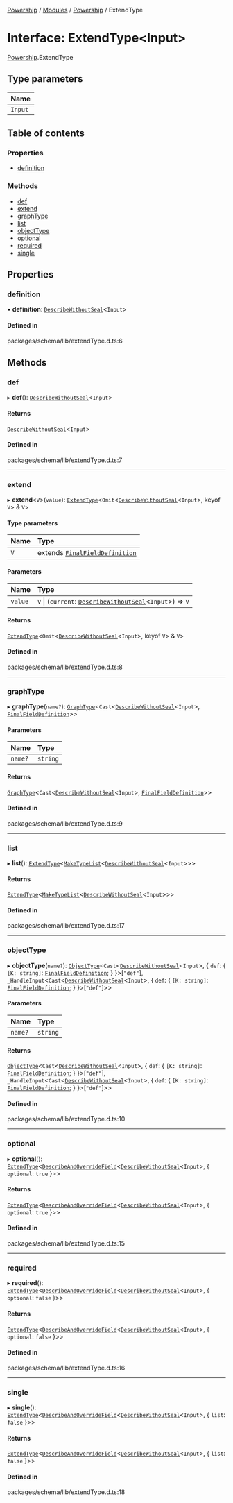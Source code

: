 [Powership](../README.md) / [Modules](../modules.md) / [Powership](../modules/Powership.md) / ExtendType

# Interface: ExtendType<Input\>

[Powership](../modules/Powership.md).ExtendType

## Type parameters

| Name |
| :------ |
| `Input` |

## Table of contents

### Properties

- [definition](Powership.ExtendType.md#definition)

### Methods

- [def](Powership.ExtendType.md#def)
- [extend](Powership.ExtendType.md#extend)
- [graphType](Powership.ExtendType.md#graphtype)
- [list](Powership.ExtendType.md#list)
- [objectType](Powership.ExtendType.md#objecttype)
- [optional](Powership.ExtendType.md#optional)
- [required](Powership.ExtendType.md#required)
- [single](Powership.ExtendType.md#single)

## Properties

### definition

• **definition**: [`DescribeWithoutSeal`](../modules/Powership.md#describewithoutseal)<`Input`\>

#### Defined in

packages/schema/lib/extendType.d.ts:6

## Methods

### def

▸ **def**(): [`DescribeWithoutSeal`](../modules/Powership.md#describewithoutseal)<`Input`\>

#### Returns

[`DescribeWithoutSeal`](../modules/Powership.md#describewithoutseal)<`Input`\>

#### Defined in

packages/schema/lib/extendType.d.ts:7

___

### extend

▸ **extend**<`V`\>(`value`): [`ExtendType`](Powership.ExtendType.md)<`Omit`<[`DescribeWithoutSeal`](../modules/Powership.md#describewithoutseal)<`Input`\>, keyof `V`\> & `V`\>

#### Type parameters

| Name | Type |
| :------ | :------ |
| `V` | extends [`FinalFieldDefinition`](../modules/Powership.md#finalfielddefinition) |

#### Parameters

| Name | Type |
| :------ | :------ |
| `value` | `V` \| (`current`: [`DescribeWithoutSeal`](../modules/Powership.md#describewithoutseal)<`Input`\>) => `V` |

#### Returns

[`ExtendType`](Powership.ExtendType.md)<`Omit`<[`DescribeWithoutSeal`](../modules/Powership.md#describewithoutseal)<`Input`\>, keyof `V`\> & `V`\>

#### Defined in

packages/schema/lib/extendType.d.ts:8

___

### graphType

▸ **graphType**(`name?`): [`GraphType`](../classes/Powership.GraphType.md)<`Cast`<[`DescribeWithoutSeal`](../modules/Powership.md#describewithoutseal)<`Input`\>, [`FinalFieldDefinition`](../modules/Powership.md#finalfielddefinition)\>\>

#### Parameters

| Name | Type |
| :------ | :------ |
| `name?` | `string` |

#### Returns

[`GraphType`](../classes/Powership.GraphType.md)<`Cast`<[`DescribeWithoutSeal`](../modules/Powership.md#describewithoutseal)<`Input`\>, [`FinalFieldDefinition`](../modules/Powership.md#finalfielddefinition)\>\>

#### Defined in

packages/schema/lib/extendType.d.ts:9

___

### list

▸ **list**(): [`ExtendType`](Powership.ExtendType.md)<[`MakeTypeList`](../modules/Powership.md#maketypelist)<[`DescribeWithoutSeal`](../modules/Powership.md#describewithoutseal)<`Input`\>\>\>

#### Returns

[`ExtendType`](Powership.ExtendType.md)<[`MakeTypeList`](../modules/Powership.md#maketypelist)<[`DescribeWithoutSeal`](../modules/Powership.md#describewithoutseal)<`Input`\>\>\>

#### Defined in

packages/schema/lib/extendType.d.ts:17

___

### objectType

▸ **objectType**(`name?`): [`ObjectType`](../classes/Powership.ObjectType.md)<`Cast`<[`DescribeWithoutSeal`](../modules/Powership.md#describewithoutseal)<`Input`\>, { `def`: { `[K: string]`: [`FinalFieldDefinition`](../modules/Powership.md#finalfielddefinition);  }  }\>[``"def"``], `_HandleInput`<`Cast`<[`DescribeWithoutSeal`](../modules/Powership.md#describewithoutseal)<`Input`\>, { `def`: { `[K: string]`: [`FinalFieldDefinition`](../modules/Powership.md#finalfielddefinition);  }  }\>[``"def"``]\>\>

#### Parameters

| Name | Type |
| :------ | :------ |
| `name?` | `string` |

#### Returns

[`ObjectType`](../classes/Powership.ObjectType.md)<`Cast`<[`DescribeWithoutSeal`](../modules/Powership.md#describewithoutseal)<`Input`\>, { `def`: { `[K: string]`: [`FinalFieldDefinition`](../modules/Powership.md#finalfielddefinition);  }  }\>[``"def"``], `_HandleInput`<`Cast`<[`DescribeWithoutSeal`](../modules/Powership.md#describewithoutseal)<`Input`\>, { `def`: { `[K: string]`: [`FinalFieldDefinition`](../modules/Powership.md#finalfielddefinition);  }  }\>[``"def"``]\>\>

#### Defined in

packages/schema/lib/extendType.d.ts:10

___

### optional

▸ **optional**(): [`ExtendType`](Powership.ExtendType.md)<[`DescribeAndOverrideField`](../modules/Powership.md#describeandoverridefield)<[`DescribeWithoutSeal`](../modules/Powership.md#describewithoutseal)<`Input`\>, { `optional`: ``true``  }\>\>

#### Returns

[`ExtendType`](Powership.ExtendType.md)<[`DescribeAndOverrideField`](../modules/Powership.md#describeandoverridefield)<[`DescribeWithoutSeal`](../modules/Powership.md#describewithoutseal)<`Input`\>, { `optional`: ``true``  }\>\>

#### Defined in

packages/schema/lib/extendType.d.ts:15

___

### required

▸ **required**(): [`ExtendType`](Powership.ExtendType.md)<[`DescribeAndOverrideField`](../modules/Powership.md#describeandoverridefield)<[`DescribeWithoutSeal`](../modules/Powership.md#describewithoutseal)<`Input`\>, { `optional`: ``false``  }\>\>

#### Returns

[`ExtendType`](Powership.ExtendType.md)<[`DescribeAndOverrideField`](../modules/Powership.md#describeandoverridefield)<[`DescribeWithoutSeal`](../modules/Powership.md#describewithoutseal)<`Input`\>, { `optional`: ``false``  }\>\>

#### Defined in

packages/schema/lib/extendType.d.ts:16

___

### single

▸ **single**(): [`ExtendType`](Powership.ExtendType.md)<[`DescribeAndOverrideField`](../modules/Powership.md#describeandoverridefield)<[`DescribeWithoutSeal`](../modules/Powership.md#describewithoutseal)<`Input`\>, { `list`: ``false``  }\>\>

#### Returns

[`ExtendType`](Powership.ExtendType.md)<[`DescribeAndOverrideField`](../modules/Powership.md#describeandoverridefield)<[`DescribeWithoutSeal`](../modules/Powership.md#describewithoutseal)<`Input`\>, { `list`: ``false``  }\>\>

#### Defined in

packages/schema/lib/extendType.d.ts:18
